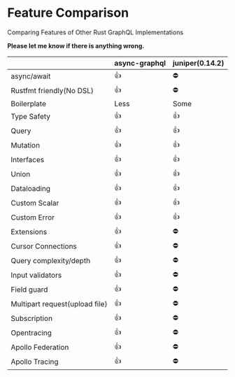 # Feature Comparison

Comparing Features of Other Rust GraphQL Implementations

**Please let me know if there is anything wrong.**

|                | async-graphql | juniper(0.14.2) |
|----------------|---------------|-----------------|
| async/await    | 👍            | ⛔️              |
| Rustfmt friendly(No DSL) | 👍          | ⛔️  |
| Boilerplate    | Less          | Some            |         
| Type Safety    | 👍            | 👍               |
| Query          | 👍            | 👍              |
| Mutation       | 👍            | 👍               |
| Interfaces     | 👍            | 👍               |
| Union          | 👍            | 👍               |
| Dataloading    | 👍            | 👍               |
| Custom Scalar   | 👍           | 👍               |
| Custom Error   | 👍            | 👍               |
| Extensions     | 👍            | ⛔️               |
| Cursor Connections  | 👍            | ⛔️               |
| Query complexity/depth     | 👍            | ⛔️               | 
| Input validators | 👍         | ⛔️               |
| Field guard | 👍              | ⛔️               |
| Multipart request(upload file) | 👍 | ⛔️               |
| Subscription   | 👍            | ⛔️               |
| Opentracing     | 👍         | ⛔️               |
| Apollo Federation | 👍         | ⛔️               |
| Apollo Tracing | 👍         | ⛔️               |

